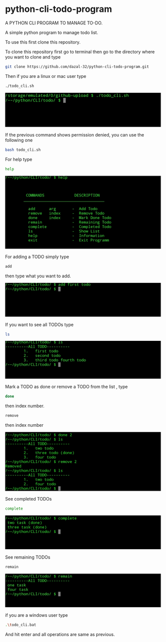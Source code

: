 # python-cli-todo-program
A PYTHON CLI PROGRAM TO MANAGE TO-DO.

A simple python program to manage todo list.

To use this first clone this repository.

To clone this repository first go to terminal then go to the directory where you want to clone and  type
```bash
git clone https://github.com/dazal-32/python-cli-todo-program.git
```
Then if you are a linux or mac user type 
```bash
./todo_cli.sh
```

![Screenshot](images/start.jpg)

If the previous command shows permission denied, you can use the following one
```bash
bash todo_cli.sh 
```

For help type
```bash
help
```
![Screenshot](images/help.jpg)

For adding a TODO simply type 
```bash
add 
```
then type what you want to add.

![screenshot](images/add.jpg)

If you want to see all TODOs type
```bash
ls
```

![screenshot](images/list.jpg)

Mark a TODO as done or remove a TODO from the list , type
```bash
done
```
then index number.
```bash
remove 
```
then index number

![screenshot](images/done_remove.jpg)

See completed TODOs
```bash
complete 
```
![screenshot](images/complete.jpg)

See remaining TODOs
```bash
remain 
```
![screenshot](images/remain.jpg)

if you are a windows user type 
```bash
.\todo_cli.bat
```
And hit enter and all operations are same as previous.

 

